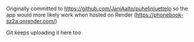 Originally committed to https://github.com/JaniAalto/puhelinluettelo so the app would more likely work when hosted on Render (https://phonebook-sz2a.onrender.com/)

Git keeps uploading it here too
